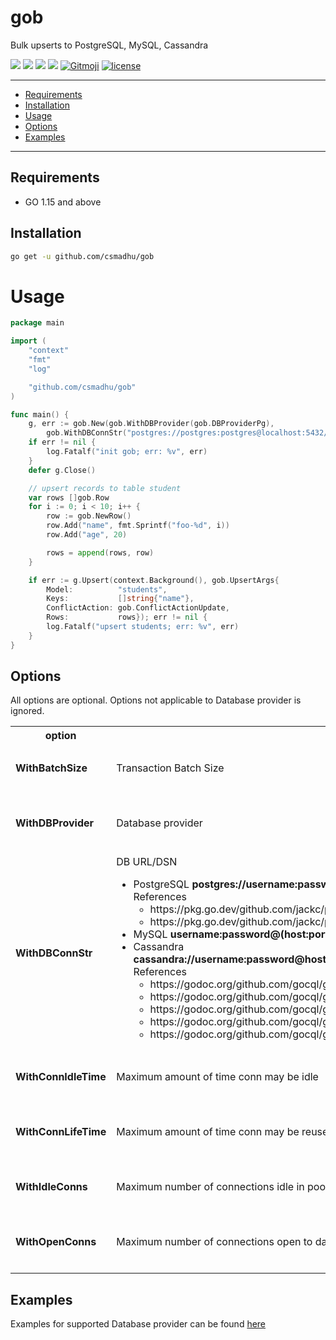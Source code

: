 # gob
Bulk upserts to PostgreSQL, MySQL, Cassandra

<p align="left">
	<a href="https://goreportcard.com/report/github.com/csmadhu/gob"><img src="https://goreportcard.com/badge/github.com/csmadhu/gob"/></a>
	<a href="https://pkg.go.dev/github.com/csmadhu/gob?tab=doc"><img src="https://godoc.org/github.com/csmadhu/gob?status.svg"/></a>
	<a href="https://conventionalcommits.org"><img src="https://img.shields.io/badge/Conventional%20Commits-1.0.0-yellow.svg"/></a>
	<a href="/.github/workflows/go.yml"><img src="https://github.com/csmadhu/gob/workflows/Go/badge.svg"/></a>
	<a href="https://gitmoji.carloscuesta.me"><img src="https://img.shields.io/badge/gitmoji-%20😜%20😍-FFDD67.svg?style=flat-square" alt="Gitmoji"></a>
	<a href="/LICENSE"><img src="https://img.shields.io/badge/license-GPL%20(%3E%3D%202)-blue" alt="license"/></a>
</p>

---------------------------------------
  * [Requirements](#requirements)
  * [Installation](#installation)
  * [Usage](#usage)
  * [Options](#options)
  * [Examples](#examples)
---------------------------------------

## Requirements
* GO 1.15 and above

## Installation
```bash
go get -u github.com/csmadhu/gob
```

# Usage
```go
package main

import (
	"context"
	"fmt"
	"log"

	"github.com/csmadhu/gob"
)

func main() {
	g, err := gob.New(gob.WithDBProvider(gob.DBProviderPg),
		gob.WithDBConnStr("postgres://postgres:postgres@localhost:5432/gob?pool_max_conns=1"))
	if err != nil {
		log.Fatalf("init gob; err: %v", err)
	}
	defer g.Close()

	// upsert records to table student
	var rows []gob.Row
	for i := 0; i < 10; i++ {
		row := gob.NewRow()
		row.Add("name", fmt.Sprintf("foo-%d", i))
		row.Add("age", 20)

		rows = append(rows, row)
	}

	if err := g.Upsert(context.Background(), gob.UpsertArgs{
		Model:          "students",
		Keys:           []string{"name"},
		ConflictAction: gob.ConflictActionUpdate,
		Rows:           rows}); err != nil {
		log.Fatalf("upsert students; err: %v", err)
	}
}
```

## Options
All options are optional. Options not applicable to Database provider is ignored.

<table>
	<tr>
		<th>option</th>
		<th>description</th>
		<th>type</th>
		<th>default</th>
		<th>DB providers</th>
	</tr>
	<tr>
		<td><b>WithBatchSize</b></th>
		<td>Transaction Batch Size</td>
		<td>int</td>
		<td>10000</td>
		<td><ul><li>PostgreSQL</li><li>MySQL</li></ul></td>
	</tr>
	<tr>
		<td><b>WithDBProvider</b></th>
		<td>Database provider</td>
		<td>gob.DBProvider</td>
		<td>DBProviderPg</td>
		<td>
			<ul>
				<li>PostgreSQL</li>
				<li>MySQL</li>
				<li>Cassandra</li>
			</ul>
		</td>
	</tr>
	<tr>
		<td><b>WithDBConnStr</b></th>
		<td>DB URL/DSN
			<ul>
				<li>PostgreSQL <b>postgres://username:password@host:port/batabase</b><br>
					References
						<ul>
							<li>https://pkg.go.dev/github.com/jackc/pgconn?tab=doc#ParseConfig</li>
							<li>https://pkg.go.dev/github.com/jackc/pgx/v4?tab=doc#ParseConfig</li>
						</ul>
				</li>
				<li>MySQL <b>username:password@(host:port)/database</b></li>
				<li>Cassandra <b><nobr>cassandra://username:password@host1--host2--host3:port/keyspace&#63;consistency=quorum&compressor=snappy&tokenAware=true</nobr></b><br>
					References
						<ul>
						<li>https://godoc.org/github.com/gocql/gocql#Consistency</li>
						<li>https://godoc.org/github.com/gocql/gocql#Compressor</li>
						<li>https://godoc.org/github.com/gocql/gocql#PoolConfig</li>
						<li>https://godoc.org/github.com/gocql/gocql#HostSelectionPolicy</li>
						<li>https://godoc.org/github.com/gocql/gocql#TokenAwareHostPolicy</li>
						</ul>
				</li>
			</ul>
		</td>
		<td>string</td>
		<td><nobr>postgres://postgres:postgres@localhost:5432/gob&#63;pool_max_conns=1</nobr></td>
		<td>
			<ul>
				<li>PostgreSQL</li>
				<li>MySQL</li>
				<li>Cassandra</li>
			</ul>
		</td>
	</tr>
	<tr>
		<td><b>WithConnIdleTime</b></th>
		<td>Maximum amount of time conn may be idle</td>
		<td>time.Duration</td>
		<td>3 second</td>
		<td>
			<ul>
				<li>PostgreSQL</li>
				<li>MySQL</li>
			</ul>
		</td>
	</tr>
	<tr>
		<td><b>WithConnLifeTime</b></th>
		<td>Maximum amount of time conn may be reused</td>
		<td>time.Duration</td>
		<td>3 second</td>
		<td>
			<ul>
				<li>PostgreSQL</li>
				<li>MySQL</li>
				<li>Cassandra</li>
			</ul>
		</td>
	</tr>
	<tr>
		<td><b>WithIdleConns</b></th>
		<td>Maximum number of connections idle in pool</td>
		<td>int</td>
		<td>2</td>
		<td>
			<ul>
				<li>PostgreSQL</li>
				<li>MySQL</li>
			</ul>
		</td>
	</tr>
	<tr>
		<td><b>WithOpenConns</b></th>
		<td>Maximum number of connections open to database</td>
		<td>int</td>
		<td>10</td>
		<td>
			<ul>
				<li>PostgreSQL</li>
				<li>MySQL</li>
				<li>Cassandra</li>
			</ul>
		</td>
	</tr>
</table>

## Examples
Examples for supported Database provider can be found [here](https://github.com/csmadhu/gob/tree/master/examples)
